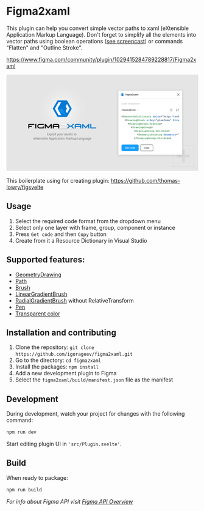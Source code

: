 # Figma2xaml

This plugin can help you convert simple vector paths to xaml (eXtensible Application Markup Language). Don't forget to simplify all the elements into vector paths using boolean operations ([see screencast](https://github.com/igorageev/figma2xaml/blob/main/trick.md)) or commands "Flatten" and "Outline Stroke".

https://www.figma.com/community/plugin/1029415284789228817/Figma2xaml

![image](promo/banner-figma2xaml.png)

This boilerplate using for creating plugin:
https://github.com/thomas-lowry/figsvelte

## Usage

1. Select the required code format from the dropdown menu
2. Select only one layer with frame, group, component or instance
3. Press `Get code`  and then `Copy` button
4. Create from it a Resource Dictionary in Visual Studio

## Supported features:

- [GeometryDrawing](https://docs.microsoft.com/en-us/dotnet/api/system.windows.media.geometrydrawing)
- [Path](https://docs.microsoft.com/en-us/uwp/api/windows.ui.xaml.shapes.path)
- [Brush](https://docs.microsoft.com/en-us/dotnet/api/system.windows.media.geometrydrawing.brush)
- [LinearGradientBrush](https://docs.microsoft.com/en-us/dotnet/api/system.windows.media.lineargradientbrush)
- [RadialGradientBrush](https://docs.microsoft.com/en-us/dotnet/api/system.windows.media.radialgradientbrush) without RelativeTransform
- [Pen](https://docs.microsoft.com/en-us/dotnet/api/system.windows.media.geometrydrawing.pen)
- [Transparent color](https://docs.microsoft.com/en-us/dotnet/api/system.windows.media.color.a)

## Installation and contributing

1. Clone the repository: `git clone https://github.com/igorageev/figma2xaml.git`
2. Go to the directory: `cd figma2xaml`
3. Install the packages: `npm install`
5. Add a new development plugin to Figma
6. Select the `figma2xaml/build/manifest.json` file as the manifest

## Development

During development, watch your project for changes with the following command:

```bash
npm run dev
```

Start editing plugin UI in `'src/Plugin.svelte'`.

## Build

When ready to package:

```bash
npm run build
```

_For info about Figma API visit [Figma API Overview](https://www.figma.com/plugin-docs/api/api-overview/)_
